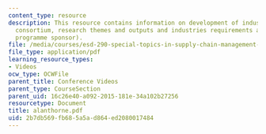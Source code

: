 ```yaml
---
content_type: resource
description: This resource contains information on development of industrial research
  consortium, research themes and outputs and industries requirements and perspective(boeing,
  programme sponsor).
file: /media/courses/esd-290-special-topics-in-supply-chain-management-spring-2005/2b7db569fb685a5ad864ed2080017484_alanthorne.pdf
file_type: application/pdf
learning_resource_types:
- Videos
ocw_type: OCWFile
parent_title: Conference Videos
parent_type: CourseSection
parent_uid: 16c26e40-a092-2015-181e-34a102b27256
resourcetype: Document
title: alanthorne.pdf
uid: 2b7db569-fb68-5a5a-d864-ed2080017484
---
```

